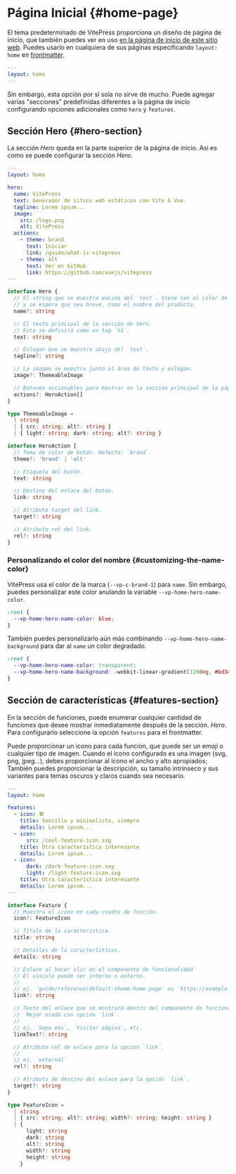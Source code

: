 # Página Inicial {#home-page}

El tema predeterminado de VitePress proporciona un diseño de página de inicio, que también puedes ver en uso [en la página de inicio de este sitio web](../). Puedes usarlo en cualquiera de sus páginas especificando `layout: home` en [frontmatter](./frontmatter-config).

```yaml
---
layout: home
---
```

Sin embargo, esta opción por sí sola no sirve de mucho. Puede agregar varias "secciones" predefinidas diferentes a la página de inicio configurando opciones adicionales como `hero` y `features`.

## Sección Hero {#hero-section}

La sección _Hero_ queda en la parte superior de la página de inicio. Asi es como se puede configurar la sección _Hero_.

```yaml
---
layout: home

hero:
  name: VitePress
  text: Generador de sitios web estáticos con Vite & Vue.
  tagline: Lorem ipsum...
  image:
    src: /logo.png
    alt: VitePress
  actions:
    - theme: brand
      text: Iniciar
      link: /guide/what-is-vitepress
    - theme: alt
      text: Ver en GitHub
      link: https://github.com/vuejs/vitepress
---
```

```ts
interface Hero {
  // El string que se muestra encima del `text`. Viene con el color de la marca
  // y se espera que sea breve, como el nombre del producto.
  name?: string

  // El texto principal de la sección de hero.
  // Esto se definirá como un tag `h1`.
  text: string

  // Eslogan que se muestra abajo del `text`.
  tagline?: string

  // La imagen se muestra junto al área de texto y eslogan.
  image?: ThemeableImage

  // Botones accionables para mostrar en la sección principal de la página de inicio.
  actions?: HeroAction[]
}

type ThemeableImage =
  | string
  | { src: string; alt?: string }
  | { light: string; dark: string; alt?: string }

interface HeroAction {
  // Tema de color de botón. Defecto: `brand`.
  theme?: 'brand' | 'alt'

  // Etiqueta del botón.
  text: string

  // Destino del enlace del botón.
  link: string

  // Atributo target del link.
  target?: string

  // Atributo rel del link.
  rel?: string
}
```

### Personalizando el color del nombre {#customizing-the-name-color}

VitePress usa el color de la marca (`--vp-c-brand-1`) para `name`. Sin embargo, puedes personalizar este color anulando la variable `--vp-home-hero-name-color`.

```css
:root {
  --vp-home-hero-name-color: blue;
}
```

También puedes personalizarlo aún más combinando  `--vp-home-hero-name-background` para dar al `name` un color degradado.

```css
:root {
  --vp-home-hero-name-color: transparent;
  --vp-home-hero-name-background: -webkit-linear-gradient(120deg, #bd34fe, #41d1ff);
}
```

## Sección de características {#features-section}

En la sección de funciones, puede enumerar cualquier cantidad de funciones que desee mostrar inmediatamente después de la sección. _Hero_. Para configurarlo seleccione la opción `features` para el frontmatter.

Puede proporcionar un icono para cada función, que puede ser un emoji o cualquier tipo de imagen. Cuando el icono configurado es una imagen (svg, png, jpeg...), debes proporcionar al ícono el ancho y alto apropiados; También puedes proporcionar la descripción, su tamaño intrínseco y sus variantes para temas oscuros y claros cuando sea necesario.

```yaml
---
layout: home

features:
  - icon: 🛠️
    title: Sencillo y minimalista, siempre
    details: Lorem ipsum...
  - icon:
      src: /cool-feature-icon.svg
    title: Otra característica interesante
    details: Lorem ipsum...
  - icon:
      dark: /dark-feature-icon.svg
      light: /light-feature-icon.svg
    title: Otra característica interesante
    details: Lorem ipsum...
---
```

```ts
interface Feature {
  // Muestra el icono en cada cuadro de función.
  icon?: FeatureIcon

  // Título de la característica.
  title: string

  // Detalles de la características.
  details: string

  // Enlace al hacer clic en el componente de funcionalidad
  // El vínculo puede ser interno o externo.
  //
  // ej. `guide/reference/default-theme-home-page` ou `https://example.com`
  link?: string

  // Texto del enlace que se mostrará dentro del componente de funcionalidad.
  //  Mejor usado con opción `link`.
  //
  // ej. `Sepa más`, `Visitar página`, etc.
  linkText?: string

  // Atributo rel de enlace para la opción `link`.
  //
  // ej. `external`
  rel?: string

  // Atributo de destino del enlace para la opción `link`.
  target?: string
}

type FeatureIcon =
  | string
  | { src: string; alt?: string; width?: string; height: string }
  | {
      light: string
      dark: string
      alt?: string
      width?: string
      height: string
    }
```
